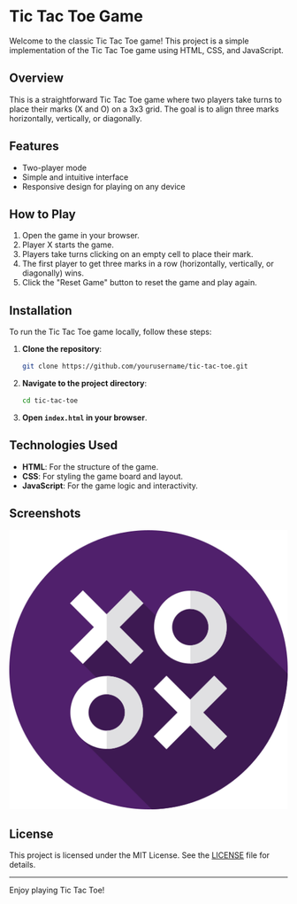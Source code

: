 # Tic Tac Toe Game

Welcome to the classic Tic Tac Toe game! This project is a simple implementation of the Tic Tac Toe game using HTML, CSS, and JavaScript.


## Overview

This is a straightforward Tic Tac Toe game where two players take turns to place their marks (X and O) on a 3x3 grid. The goal is to align three marks horizontally, vertically, or diagonally.

## Features

- Two-player mode
- Simple and intuitive interface
- Responsive design for playing on any device

## How to Play

1. Open the game in your browser.
2. Player X starts the game.
3. Players take turns clicking on an empty cell to place their mark.
4. The first player to get three marks in a row (horizontally, vertically, or diagonally) wins.
5. Click the "Reset Game" button to reset the game and play again.

## Installation

To run the Tic Tac Toe game locally, follow these steps:

1. **Clone the repository**:
    ```sh
    git clone https://github.com/yourusername/tic-tac-toe.git
    ```
2. **Navigate to the project directory**:
    ```sh
    cd tic-tac-toe
    ```
3. **Open `index.html` in your browser**.

## Technologies Used

- **HTML**: For the structure of the game.
- **CSS**: For styling the game board and layout.
- **JavaScript**: For the game logic and interactivity.

## Screenshots

![Tic Tac Toe Game](game.png)

## License

This project is licensed under the MIT License. See the [LICENSE](LICENSE) file for details.

---

Enjoy playing Tic Tac Toe!
